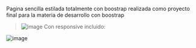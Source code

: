 Pagina sencilla estilada totalmente con boostrap realizada como proyecto final para la materia de desarrollo con boostrap
>![image](https://github.com/SkynoDore/skynodore.github.io/assets/40807192/6e6f0633-fcfc-4295-abdf-88ac8d8a2e26)
Con responsive incluido:
>
![image](https://github.com/SkynoDore/skynodore.github.io/assets/40807192/42ad8e63-9ed0-49b2-b94f-d6654d1fdd7c)
